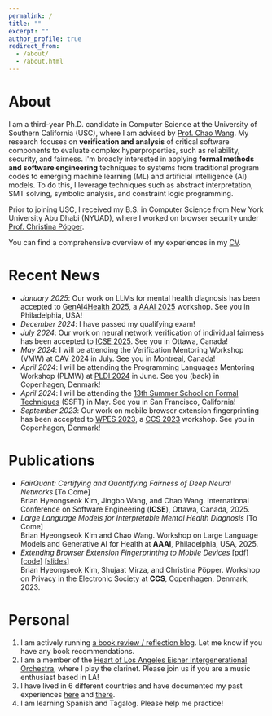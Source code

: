```yaml
---
permalink: /
title: ""
excerpt: ""
author_profile: true
redirect_from: 
  - /about/
  - /about.html
---
```


About
======
I am a third-year Ph.D. candidate in Computer Science at the University of Southern California (USC), where I am advised by [Prof. Chao Wang](https://sites.usc.edu/chaowang/).
My research focuses on **verification and analysis** of critical software components to evaluate complex hyperproperties, such as reliability, security, and fairness.
I'm broadly interested in applying **formal methods and software engineering** techniques to systems from traditional program codes to emerging machine learning (ML) and artificial intelligence (AI) models.
To do this, I leverage techniques such as abstract interpretation, SMT solving, symbolic analysis, and constraint logic programming.

Prior to joining USC, I received my B.S. in Computer Science from New York University Abu Dhabi (NYUAD), where I worked on browser security under [Prof. Christina Pöpper](https://poepper.net/).

You can find a comprehensive overview of my experiences in my [CV](https://drive.google.com/file/d/1vYMhmuqpDhews9zwUTwmF_xekgqTDyQt/view?usp=share_link).


Recent News
======
* *January 2025*: Our work on LLMs for mental health diagnosis has been accepted to [GenAI4Health 2025](https://sites.google.com/view/genai4health-aaai-2025/home), a [AAAI 2025](https://aaai.org/conference/aaai/aaai-25/) workshop. See you in Philadelphia, USA!
* *December 2024*: I have passed my qualifying exam!
* *July 2024*: Our work on neural network verification of individual fairness has been accepted to [ICSE 2025](https://conf.researchr.org/home/icse-2025). See you in Ottawa, Canada!
* *May 2024*: I will be attending the Verification Mentoring Workshop (VMW) at [CAV 2024](https://i-cav.org/2024/) in July. See you in Montreal, Canada!
* *April 2024*: I will be attending the Programming Languages Mentoring Workshop (PLMW) at [PLDI 2024](https://pldi24.sigplan.org) in June. See you (back) in Copenhagen, Denmark!
* *April 2024*: I will be attending the [13th Summer School on Formal Techniques](https://fm.csl.sri.com/SSFT24/) (SSFT) in May. See you in San Francisco, California!
* *September 2023*: Our work on mobile browser extension fingerprinting has been accepted to [WPES 2023](https://www.wpes2023.conf.kth.se/), a [CCS 2023](https://www.sigsac.org/ccs/CCS2023/) workshop. See you in Copenhagen, Denmark!

Publications
======
* *FairQuant: Certifying and Quantifying Fairness of Deep Neural Networks* [To Come]
<br> Brian Hyeongseok Kim, Jingbo Wang, and Chao Wang. International Conference on Software Engineering (**ICSE**), Ottawa, Canada, 2025.
* *Large Language Models for Interpretable Mental Health Diagnosis* [To Come]
<br> Brian Hyeongseok Kim and Chao Wang. Workshop on Large Language Models and Generative AI for Health at **AAAI**, Philadelphia, USA, 2025.
* *Extending Browser Extension Fingerprinting to Mobile Devices* [[pdf]](https://briankim113.github.io/files/wpes23.pdf) [[code]](https://github.com/briankim113/WPES2023-Artifact) [[slides]](https://briankim113.github.io/files/wpes23-slides.pdf)
<br> Brian Hyeongseok Kim, Shujaat Mirza, and Christina Pöpper. Workshop on Privacy in the Electronic Society at **CCS**, Copenhagen, Denmark, 2023.

Personal
======
1. I am actively running [a book review / reflection blog](https://brianreadsbooks.wordpress.com/). Let me know if you have any book recommendations.
2. I am a member of the [Heart of Los Angeles Eisner Intergenerational Orchestra](https://www.holaio.org/), where I play the clarinet. Please join us if you are a music enthusiast based in LA!
3. I have lived in 6 different countries and have documented my past experiences [here](https://briankim113.wixsite.com/ciao-italia) and [there](https://briankim113.wixsite.com/nyuad).
4. I am learning Spanish and Tagalog. Please help me practice!
